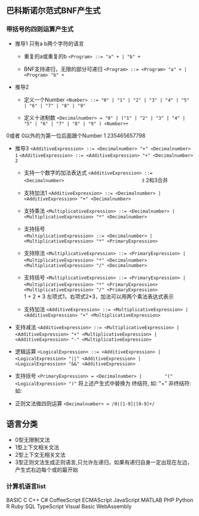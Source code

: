 ## 巴科斯诺尔范式BNF产生式

### 带括号的四则运算产生式

- 推导1 只有a b两个字符的语言
  - 重复的a或重复的b
`<Program> ::= "a" + | "b" +`

  - BNF支持递归，无限的部分可递归
`<Program> ::= <Program> "a" + | <Program> "b" +`

- 推导2
  - 定义一个Number
`<Number> ::= "0" | "1" | "2" | "3" | "4" | "5" | "6" | "7" | "8" | "9"`

  - 定义十进制数
`<Decimalnumber> = "0" | ("1" | "2" | "3" | "4" | "5" | "6" | "7" | "8" | "9" ) <Number>+`

0或者
0以外的为第一位后面跟个Number 1 235465657798
- 推导3
`<AdditiveExpression> ::= <Decimalnumber> "+" <Decimalnumber>         1`
`<AdditiveExpression> ::= <AdditiveExpression> "+" <Decimalnumber>    2`

  - 支持一个数字的加法表达式
`<AdditiveExpression> ::= <Decimalnumber>                             3`
2和3合并

  - 支持加法1
`<AdditiveExpression> ::= <Decimalnumber> | `
`                         <AdditiveExpression> "+" <Decimalnumber>`
  - 支持乘法
`<MultiplicativeExpression> ::= <Decimalnumber> | `
`                               <MultiplicativeExpression> "*" <Decimalnumber>`
  - 支持括号                 
`<MultiplicativeExpression> ::= <Decimalnumber> | `
`                              <MultiplicativeExpression> "*" <PrimaryExpression>`
  - 支持除法
`<MultiplicativeExpression> ::= <PrimaryExpression> | `
`                              <MultiplicativeExpression> "*" <Decimalnumber>`
`                               <MultiplicativeExpression> "/" <Decimalnumber>`
  - 支持括号
`<MultiplicativeExpression> ::= <PrimaryExpression> | `
`                              <MultiplicativeExpression> "*" <PrimaryExpression>`
`                               <MultiplicativeExpression> "/" <PrimaryExpression>`                       
1 + 2 * 3
左项式1，右项式2*3，加法可以用两个乘法表达式表示
  - 支持加法
`<AdditiveExpression> ::= <MultiplicativeExpression> | `
`                         <AdditiveExpression> "+" <MultiplicativeExpression>`
 - 支持减法
`<AdditiveExpression> ::= <MultiplicativeExpression> | `
`                        <AdditiveExpression> "+" <MultiplicativeExpression> |`
`                        <AdditiveExpression> "-" <MultiplicativeExpression>`
  - 逻辑运算
`<LogicalExpression> ::= <AdditiveExpression> | `
`            <LogicalExpression> "||" <AdditiveExpression> |`
`            <LogicalExpression> "&&" <AdditiveExpression> `
  -  支持括号
`<PrimaryExpression> = <Decimalnumber> |`
`        "(" <LogicalExpression> ")"`
将上述产生式中<Decimalnumber>替换为<PrimaryExpression>
终结符, 如: "+"
非终结符: 如:  <LogicalExpression>
  -  正则文法做四则运算
`<Decimalnumber> = /0|[1-9]|[0-9]+/`

## 语言分类

- 0型无限制文法
- 1型上下文相关文法
- 2型上下文无相关文法
- 3型正则文法生成正则语言,只允许左递归，如果有递归自身一定出现在左边，产生式右边每个或的最开始

### 计算机语言list

BASIC
C
C++
C#
CoffeeScript
ECMAScript
JavaScript
MATLAB
PHP
Python
R
Ruby
SQL
TypeScript
Visual Basic
WebAssembly